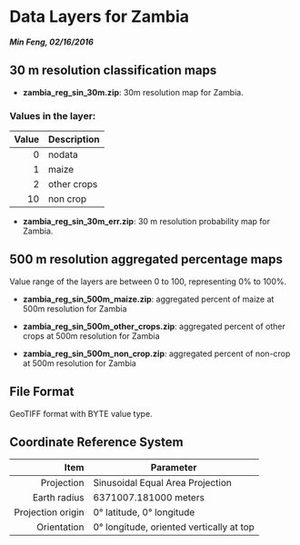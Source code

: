 # Data Layers for Zambia
___Min Feng, 02/16/2016___

## 30 m resolution classification maps

* __zambia_reg_sin_30m.zip__: 30m resolution map for Zambia.

### Values in the layer:

Value | Description
---: | :---
0 | nodata
1 |  maize
2 | other crops
10 | non crop

* __zambia_reg_sin_30m_err.zip__: 30 m resolution probability map for Zambia.

## 500 m resolution aggregated percentage maps

Value range of the layers are between 0 to 100, representing 0% to 100%.

* __zambia_reg_sin_500m_maize.zip__: aggregated percent of maize at 500m resolution for Zambia

* __zambia_reg_sin_500m_other_crops.zip__: aggregated percent of other crops at 500m resolution for Zambia

* __zambia_reg_sin_500m_non_crop.zip__: aggregated percent of non-crop at 500m resolution for Zambia

## File Format

GeoTIFF format with BYTE value type.

## Coordinate Reference System

Item | Parameter
---:|---
Projection        | Sinusoidal Equal Area Projection
Earth radius      | 6371007.181000 meters
Projection origin | 0° latitude, 0° longitude
Orientation       | 0° longitude, oriented vertically at top

